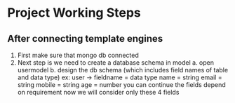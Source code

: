 # Project Working Steps

## After connecting template engines

1.  First make sure that mongo db connected
2.  Next step is we need to create a database schema in model
    a. open usermodel
    b. design the db schema (which includes field names of table and data type)
    ex: user -> fieldname = data type
    name = string
    email = string
    mobile = string
    age = number
    you can continue the fields depend on requirement
    now we will consider only these 4 fields
